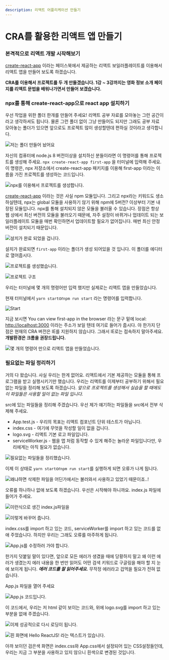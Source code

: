 ```yaml
---
description: 리액트 어플리케이션 만들기
---
```


# CRA를 활용한 리액트 앱 만들기

### 본격적으로 리액트 개발 시작해보기

[create-react-app](https://github.com/facebook/create-react-app) 이라는 페이스북에서 제공하는 리액트 보일러플레이트를 이용해서 리액트 앱을 만들어 보도록 하겠습니다.

**CRA를 이용해서 프로젝트를 두 개 만들겠습니다. 1강 ~ 3강까지는 영화 정보 소개 페이지를 리액트 문법을 배워나가면서 만들어 보겠습니다.**

### npx를 통해 create-react-app으로 react app 설치하기

우선 작업을 위한 폴더 한개를 만들어 주세요! 리액트 공부 자료를 모아놓는 그런 공간이라고 생각하셔도 됩니다. 물론 그런 폴더 없이 그냥 만들어도 되지만 그래도 공부 자료 모아놓는 폴더가 있으면 앞으로도 프로젝트 많이 생성할텐데 편하실 것이라고 생각합니다.

![&#xC800;&#xB294; &#xD3F4;&#xB354; &#xB9CC;&#xB4E4;&#xC5B4; &#xB1A8;&#xC5B4;&#xC694;](../.gitbook/assets/2019-01-13-10.11.02.png)

자신의 컴퓨터에 node.js 8 버전이상을 설치하신 분들이라면 이 명령어를 통해 프로젝트를 생성해 주세요. `npx create-react-app first-app` 을 터미널에 입력해 주세요. 이 명령은, npx 저장소에서 create-react-app 패키지를 이용해 first-app 이라는 이름을 가진 프로젝트를 생성하는 코드입니다.

![npx&#xB97C; &#xC774;&#xC6A9;&#xD574;&#xC11C; &#xD504;&#xB85C;&#xC81D;&#xD2B8;&#xB97C; &#xC0DD;&#xC131;&#xD569;&#xB2C8;&#xB2E4;.](../.gitbook/assets/2019-01-13-10.16.12.png)

[create-react-app](https://www.npmjs.com/package/create-react-app) 이라는 것은 사실 npm 모듈입니다. 그리고 npx라는 키워드도 생소하실텐데, npx는 global 모듈을 사용하기 않기 위해 npm에 5버전? 이상부터 기본 내장된 모듈입니다. npx를 통해 설치되지 않은 모듈을 불러올 수 있습니다. 장점은 항상 웹 상에서 최신 버전의 모듈을 불러오기 때문에, 자주 설정이 바뀌거나 업데이트 되는 보일러플레이트 모듈을 매번 확인하면서 업데이트할 필요가 없어집니다. 매번 최신 안정 버전이 설치되기 때문입니다.

![&#xC124;&#xCE58;&#xAC00; &#xC644;&#xB8CC; &#xB418;&#xC5C8;&#xC744; &#xAC81;&#xB2C8;&#xB2E4;.](../.gitbook/assets/2019-01-13-10.17.11.png)

설치가 완료되면 `first-app` 이라는 폴더가 생성 되어있을 것 입니다. 이 폴더를 에디터로 열어줍시다.

![&#xD504;&#xB85C;&#xC81D;&#xD2B8;&#xB97C; &#xC0DD;&#xC131;&#xD588;&#xC2B5;&#xB2C8;&#xB2E4;.](../.gitbook/assets/2019-03-09-3.32.25.png)

![&#xD504;&#xB85C;&#xC81D;&#xD2B8; &#xAD6C;&#xC870;](../.gitbook/assets/2019-03-09-3.33.07.png)

우리는 터미널에 몇 개의 명령어만 입력 했지만 실제로는 리액트 앱을 만들었습니다.

현재 터미널에서 `yarn start`or`npm run start` 라는 명령어를 입력합니다.

![Start](../.gitbook/assets/2019-03-09-3.33.47.png)



지금 보시면 You can view first-app in the browser 라는 문구 밑에 local: [http://localhost:3000](http://localhost:3000) 이라는 주소가 보일 텐데 여기로 들어가 줍시다. 아 한가지 단점은 현재의 CRA 버전은 IE를 지원하지 않습니다. 그래서 IE로는 접속하지 말아주세요. **개발환경은 크롬을 권장드립니다.**

![&#xBA87; &#xAC1C;&#xC758; &#xBA85;&#xB839;&#xC5B4; &#xB9CC;&#xC73C;&#xB85C; &#xB9AC;&#xC561;&#xD2B8; &#xC571;&#xC744; &#xB9CC;&#xB4E4;&#xC5C8;&#xC2B5;&#xB2C8;&#xB2E4;.](../.gitbook/assets/2019-03-09-3.34.31.png)

### 필요없는 파일 정리하기

거의 다 왔습니다. 사실 우리는 한게 없어요. 리액트에서 기본 제공하는 모듈을 통해 프로그램을 받고 실행시키기만 했습니다. 우리는 리액트를 이제부터 공부하기 위해서 필요없는 파일을 정리해 보도록 하겠습니다. _앞으로 프로젝트를 생성해서 실습을 할 때에도 이 파일들은 사용할 일이 없는 파일 입니다._

src에 있는 파일들을 정리해 주겠습니다. 우선 제가 얘기하는 파일들을 src에서 전부 삭제해 주세요.

* App.test.js - 우리의 목표는 리액트 컴포넌트 단위 테스트가 아닙니다.
* index.css - 여기에 무엇을 작성할 일이 없을 겁니다.
* logo.svg - 리액트 기본 로고 파일입니다.
* serviceWorker.js - 웹을 앱 처럼 동작할 수 있게 해주는 놀라운 파일입니다만, 우리에게는 아직 필요가 없습니다.

![&#xD544;&#xC694;&#xC5C6;&#xB294; &#xD30C;&#xC77C;&#xB4E4;&#xC744; &#xC815;&#xB9AC;&#xD588;&#xC2B5;&#xB2C8;&#xB2E4;.](../.gitbook/assets/2019-03-09-3.36.37.png)

이제 이 상태로 `yarn start`or`npm run start`를 실행하게 되면 오류가 나게 됩니다.

![&#xC65C;&#xB0D0;&#xD558;&#xBA74; &#xC0AD;&#xC81C;&#xD55C; &#xD30C;&#xC77C;&#xC744; &#xC5B4;&#xB518;&#xAC00;&#xC5D0;&#xC11C;&#xB294; &#xBD88;&#xB7EC;&#xC640;&#xC11C; &#xC0AC;&#xC6A9;&#xD558;&#xACE0; &#xC788;&#xC5C8;&#xAE30; &#xB54C;&#xBB38;&#xC774;&#xC8E0;..!](../.gitbook/assets/2019-03-09-3.37.32.png)

오류를 하나하나 없애 보도록 하겠습니다. 우선은 시작해야 하니까요. index.js 파일에 들어가 주세요.

![&#xC774;&#xB7F0;&#xC2DD;&#xC73C;&#xB85C; &#xC0DD;&#xAE34; index.js&#xD30C;&#xC77C;&#xC744;](../.gitbook/assets/2019-03-09-3.45.25.png)

![&#xC774;&#xB807;&#xAC8C; &#xBC14;&#xAFB8;&#xC5B4; &#xC90D;&#xB2C8;&#xB2E4;.](../.gitbook/assets/2019-03-09-3.46.04.png)

index.css를 import 하고 있는 코드, serviceWorker를 import 하고 있는 코드를 없애 주었습니다. 하지만 우리는 그래도 오류를 마주하게 됩니다.

![App.js&#xB97C; &#xC218;&#xC815;&#xD558;&#xB7EC; &#xAC00;&#xC57C; &#xD569;&#xB2C8;&#xB2E4;.](../.gitbook/assets/2019-03-09-3.47.01.png)

한가지 덧붙일 말이 있다면, 앞으로 모든 에러가 생겼을 때에 당황하지 말고 왜 이런 에러가 생겼는지 에러 내용을 한 번만 읽어도 어떤 검색 키워드로 구글링을 해야 할 지 눈에 보이게 됩니다. _**에러 코드를 잘 읽어주세요.**_ 무작정 에러라고 겁먹을 필요가 전혀 없습니다.

App.js 파일을 열어 주세요

![App.js &#xCF54;&#xB4DC;&#xC785;&#xB2C8;&#xB2E4;.](../.gitbook/assets/2019-03-09-3.47.43.png)

이 코드에서, 우리는 저 html 같이 보이는 코드와, 위에 logo.svg를 import 하고 있는 부분을 없애 주겠습니다.

![&#xC774;&#xC81C; &#xC131;&#xACF5;&#xC801;&#xC73C;&#xB85C; &#xB2E4;&#xC2DC; &#xB85C;&#xB529;&#xC774; &#xB429;&#xB2C8;&#xB2E4;.](../.gitbook/assets/2019-03-09-3.48.26.png)

![&#xD770; &#xD654;&#xBA74;&#xC5D0; Hello ReactJS! &#xB77C;&#xB294; &#xD14D;&#xC2A4;&#xD2B8;&#xAC00; &#xC788;&#xC2B5;&#xB2C8;&#xB2E4;.](../.gitbook/assets/2019-03-09-3.49.19.png)

아까 보이던 검은색 화면은 index.css와 App.css에서 설정되어 있는 CSS설정들인데, 우리는 지금 그 부분을 사용하고 있지 않으니 흰색으로 변경된 것입니다.



